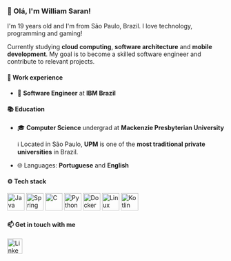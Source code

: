 ### :star2: Olá, I'm William Saran!
I'm 19 years old and I'm from São Paulo, Brazil. I love technology, programming and gaming!

Currently studying **cloud computing**, **software architecture** and **mobile development**.
My goal is to become a skilled software engineer and contribute to relevant projects.


#### :briefcase: Work experience
- :office: **Software Engineer** at **IBM Brazil**


#### :books: Education
- :mortar_board: **Computer Science** undergrad at **Mackenzie Presbyterian University**

  :information_source: Located in São Paulo, **UPM** is one of the **most traditional private universities** in Brazil.
 
- :globe_with_meridians: Languages: **Portuguese** and **English**


#### :gear: Tech stack
<p align="left">
    <img src="https://cdn.jsdelivr.net/gh/devicons/devicon@latest/icons/java/java-original.svg" height=40em alt="Java" />
    <img src="https://cdn.jsdelivr.net/gh/devicons/devicon@latest/icons/spring/spring-original.svg" height=40em alt="Spring Framework" />
    <img src="https://cdn.jsdelivr.net/gh/devicons/devicon@latest/icons/c/c-original.svg" height=40em alt="C" />
    <img src="https://cdn.jsdelivr.net/gh/devicons/devicon@latest/icons/python/python-original.svg" height=40em alt="Python" />
    <img src="https://cdn.jsdelivr.net/gh/devicons/devicon@latest/icons/docker/docker-original.svg" height=40em alt="Docker" />
    <img src="https://cdn.jsdelivr.net/gh/devicons/devicon@latest/icons/linux/linux-original.svg" height=40em alt="Linux" />
    <img src="https://cdn.jsdelivr.net/gh/devicons/devicon@latest/icons/kotlin/kotlin-original.svg" height=40em alt="Kotlin" />
</p>

#### :mailbox: Get in touch with me
<a href="https://www.linkedin.com/in/williamsaran/">
    <img src="https://cdn.jsdelivr.net/gh/devicons/devicon@latest/icons/linkedin/linkedin-original.svg" height=35em alt="LinkedIn"/>
</a>
